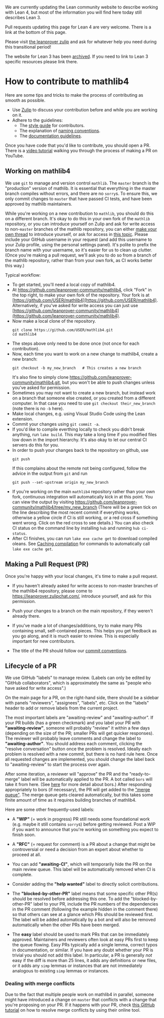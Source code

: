 <div class="alert alert-info">
<p>
We are currently updating the Lean community website to describe working with Lean 4,
but most of the information you will find here today still describes Lean 3.
</p>
<p>
Pull requests updating this page for Lean 4 are very welcome.
There is a link at the bottom of this page.
</p>
<p>
Please visit <a href="https://leanprover.zulipchat.com">the leanprover zulip</a>
and ask for whatever help you need during this transitional period!
</p>
<p>
The website for Lean 3 has been <a href="https://leanprover-community.github.io/lean3/">archived</a>.
If you need to link to Lean 3 specific resources please link there.
</p>
</div>

# How to contribute to mathlib4

Here are some tips and tricks
to make the process of contributing as smooth as possible.

* Use [Zulip](https://leanprover.zulipchat.com/) to
   discuss your contribution before and while you are working on it.
* Adhere to the guidelines:
   - The [style guide](https://github.com/leanprover-community/leanprover-community.github.io/blob/lean4/templates/contribute/style.md) for contributors.
   - The explanation of [naming conventions](https://github.com/adomani/leanprover-community.github.io/blob/patch-2/templates/contribute/naming.md).
   - The [documentation guidelines](https://github.com/leanprover-community/leanprover-community.github.io/blob/lean4/templates/contribute/doc.md).

Once you have code that you'd like to contribute, you should open a PR.
There is a [video tutorial](https://www.youtube.com/watch?v=Bnc8w9lxe8A) walking you through the process of making a PR on YouTube.

## Working on mathlib4

We use `git` to manage and version control `mathlib`.
The `master` branch is the "production" version of mathlib.
It is essential that everything in the master branch compiles without errors, and there are no `sorry`s.
To ensure this, we only commit changes to `master` that have passed CI tests, and have been approved by mathlib maintainers.

While you're working on a new contribution to `mathlib`, you should do this on a different branch.
It's okay to do this in your own fork of the `mathlib` repository,
or you can introduce yourself on Zulip and ask for write access to non-`master` branches of the mathlib repository,
you can either [make your own thread](https://leanprover.zulipchat.com/#narrow/stream/113489-new-members) to introduce yourself, or ask for access in
[this topic](https://leanprover.zulipchat.com/#narrow/stream/287929-mathlib4/topic/github.20permission).
Please include your GitHub username in your request (and add this username to your Zulip profile, using the personal settings panel).
It's polite to prefix the branch name with your username, so it's easier for us to clean up clutter.
(Once you're making a pull request, we'll ask you to do so from a branch of the mathlib repository,
rather than from your own fork, as CI works better this way.)

Typical workflow:
* To get started, you'll need a local copy of mathlib4.
* At https://github.com/leanprover-community/mathlib4, click "Fork" in the top right, to make your own fork of the repository.
  Your fork is at [https://github.com/USER/mathlib4](https://github.com/USER/mathlib4).
  Alternatively, if you've asked for write access you can just use [https://github.com/leanprover-community/mathlib4](https://github.com/leanprover-community/mathlib4).
* Now make a local clone of the repository.
  ```
  git clone https://github.com/USER/mathlib4.git
  cd mathlib4
  ```
* The steps above only need to be done once (not once for each contribution).
* Now, each time you want to work on a new change to mathlib4, create a new branch:
  ```
  git checkout -b my_new_branch   # This creates a new branch
  ```
  It's also fine to simply clone https://github.com/leanprover-community/mathlib4.git,
  but you won't be able to push changes unless you've asked for permission.
* Sometimes you may not want to create a new branch, but instead work on a branch
  that someone else created, or you created from a different computer.
  In that case you need to use `git checkout their_new_branch` (note there is no `-b` here).
* Make local changes, e.g. using Visual Studio Code using the Lean extension.
* Commit your changes using `git commit -a`.
* If you'd like to compile everthing locally to check you didn't break anything, run
`lake build`. This may take a long time if you modified files low down in the import hierarchy.
It's also okay to let our central CI servers do this for you.
* In order to push your changes back to the repository on github, use
  ```
  git push
  ```
  If this complains about the remote not being configured, follow the advice in the output from `git` and run
  ```
  git push --set-upstream origin my_new_branch
  ```
* If you're working on the main `mathlib4` repository rather than your own fork,
  continuous integration will automatically kick in at this point.
  You can view the output by visiting
  https://github.com/leanprover-community/mathlib4/tree/my_new_branch
  (There will be a green tick on the line describing the most recent commit if everything works,
  otherwise a yellow circle if CI is still working, or a red cross if something went wrong.
  Click on the red cross to see details.)
  You can also check CI status on the command line by installing `hub` and running `hub ci-status`.
* After CI finishes, you can run `lake exe cache get` to download compiled oleans.
  See [Caching compilation](#caching-compilation) for commands to automatically call `lake exe cache get`.


## Making a Pull Request (PR)

Once you're happy with your local changes, it's time to make a pull request.

* If you haven't already asked for write access to non-master branches of the mathlib4 repository,
please come to https://leanprover.zulipchat.com/, introduce yourself, and ask for this permission.

* Push your changes to a branch on the main repository, if they weren't already there.

* If you've made a lot of changes/additions, try to make many PRs containing small, self-contained pieces. This helps you get feedback as you go along, and it is much easier to review. This is especially important for new contributors.

* The title of the PR should follow our [commit conventions](https://github.com/leanprover-community/lean/blob/master/doc/commit_convention.md).


## Lifecycle of a PR

We use GitHub "labels" to manage review. (Labels can only be edited by "GitHub collaborators", which is approximately the same as "people who have asked for write access".)

On the main page for a PR, on the right-hand side,
there should be a sidebar with panels "reviewers", "assignees", "labels", etc.
Click on the "labels" header to add or remove labels from the current project.

The most important labels are "awaiting-review" and "awaiting-author". If your PR builds (has a green checkmark) and you label your PR with **"awaiting-review"**, someone will probably "review" it within a few days (depending on the size of the PR; smaller PRs will get quicker responses). The reviewer will probably leave comments and change the label to **"awaiting-author"**. You should address each comment, clicking the "resolve conversation" button once the problem is resolved. Ideally each problem is resolved with a new commit, but there is no hard rule here. Once all requested changes are implemented, you should change the label back to "awaiting-review" to start the process over again.

After some iteration, a reviewer will "approve" the PR and the "ready-to-merge" label will be automatically applied to the PR. A bot called `bors` will take it from here. (See [here](https://github.com/leanprover-community/mathlib/blob/master/docs/contribute/bors.md) for more detail about bors.)
After responding appropriately to bors (if necessary), the PR will get added to the ["merge queue"](https://app.bors.tech/repositories/37904). The merge queue gets cleared automatically, but this takes some finite amount of time as it requires building branches of mathlib4.

Here are some other frequently-used labels:

- A **"WIP"** (= work in progress) PR still needs some foundational work (e.g. maybe it still contains `sorry`s) before getting reviewed. Post a WIP if you want to announce that you're working on something you expect to finish soon.

- A **"RFC"** (= request for comment) is a PR about a change that might be controversial or need a decision from an expert about
whether to proceed at all.

- You can add **"awaiting-CI"**, which will temporarily hide the PR on the main review queue.
  This label will be automatically removed when CI is complete.

- Consider adding the **"help wanted"** label to directly solicit contributions.

- The **"blocked-by-other-PR"** label means that some specific other PR(s) should be resolved before addressing this one. To add the "blocked-by-other-PR" label to your PR, include the PR numbers of the dependencies in the PR comment (following the example hidden in the comment there) so that others can see at a glance which PRs should be reviewed first. The label will be added automatically by a bot and will also be removed automatically when the other PRs have been merged.

- The **easy** label should be used to mark PRs that can be immediately approved. Maintainers and reviewers often look at easy PRs first to keep the queue flowing. Easy PRs typically add a single lemma, correct typos in documentation, or similar. If you have any doubt whether your PR is trivial you should not add this label. In particular, a PR is generally *not* easy if the diff is more than 25 lines, it adds any definitions or new files, or it adds any `simp` lemmas or instances that are not immediately analogous to existing `simp` lemmas or instances.

### Dealing with merge conflicts

Due to the fact that multiple people work on mathlib4 in parallel, someone might have introduced a change on `master` that conflicts with a change that you're proposing on your PR. If it happens with your PR, check [this GitHub tutorial](https://docs.github.com/en/pull-requests/collaborating-with-pull-requests/addressing-merge-conflicts/resolving-a-merge-conflict-on-github) on how to resolve merge conflicts by using their online tool.
